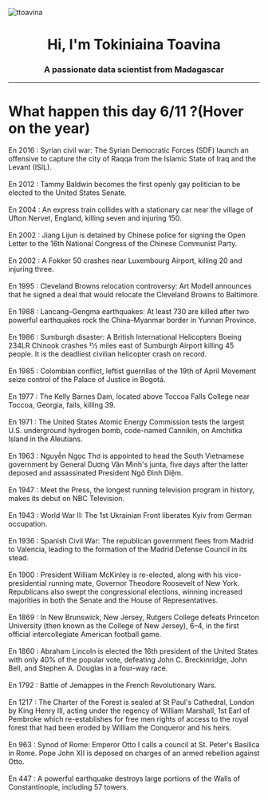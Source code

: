 
<p align="left"> <img src="https://komarev.com/ghpvc/?username=ttoavina&label=Profile%20views&color=0e75b6&style=flat" alt="ttoavina" /> </p>
<h1 align="center">Hi, I'm Tokiniaina Toavina</h1>
<h3 align="center">A passionate data scientist from Madagascar</h3>
    
<hr/>
<h1> What happen this day 6/11 ?(Hover on the year)</h1>

En 2016 : Syrian civil war: The Syrian Democratic Forces (SDF) launch an offensive to capture the city of Raqqa from the Islamic State of Iraq and the Levant (ISIL).
<br/><br/>
En 2012 : Tammy Baldwin becomes the first openly gay politician to be elected to the United States Senate.
<br/><br/>
En 2004 : An express train collides with a stationary car near the village of Ufton Nervet, England, killing seven and injuring 150.
<br/><br/>
En 2002 : Jiang Lijun is detained by Chinese police for signing the Open Letter to the 16th National Congress of the Chinese Communist Party.
<br/><br/>
En 2002 : A Fokker 50 crashes near Luxembourg Airport, killing 20 and injuring three.
<br/><br/>
En 1995 : Cleveland Browns relocation controversy: Art Modell announces that he signed a deal that would relocate the Cleveland Browns to Baltimore.
<br/><br/>
En 1988 : Lancang–Gengma earthquakes: At least 730 are killed after two powerful earthquakes rock the China–Myanmar border in Yunnan Province.
<br/><br/>
En 1986 : Sumburgh disaster: A British International Helicopters Boeing 234LR Chinook crashes 21⁄2 miles east of Sumburgh Airport killing 45 people. It is the deadliest civilian helicopter crash on record.
<br/><br/>
En 1985 : Colombian conflict, leftist guerrillas of the 19th of April Movement seize control of the Palace of Justice in Bogotá.
<br/><br/>
En 1977 : The Kelly Barnes Dam, located above Toccoa Falls College near Toccoa, Georgia, fails, killing 39.
<br/><br/>
En 1971 : The United States Atomic Energy Commission tests the largest U.S. underground hydrogen bomb, code-named Cannikin, on Amchitka Island in the Aleutians.
<br/><br/>
En 1963 : Nguyễn Ngọc Thơ is appointed to head the South Vietnamese government by General Dương Văn Minh's junta, five days after the latter deposed and assassinated President Ngô Đình Diệm.
<br/><br/>
En 1947 : Meet the Press, the longest running television program in history, makes its debut on NBC Television.
<br/><br/>
En 1943 : World War II: The 1st Ukrainian Front liberates Kyiv from German occupation.
<br/><br/>
En 1936 : Spanish Civil War: The republican government flees from Madrid to Valencia, leading to the formation of the Madrid Defense Council in its stead.
<br/><br/>
En 1900 : President William McKinley is re-elected, along with his vice-presidential running mate, Governor Theodore Roosevelt of New York. Republicans also swept the congressional elections, winning increased majorities in both the Senate and the House of Representatives.
<br/><br/>
En 1869 : In New Brunswick, New Jersey, Rutgers College defeats Princeton University (then known as the College of New Jersey), 6–4, in the first official intercollegiate American football game.
<br/><br/>
En 1860 : Abraham Lincoln is elected the 16th president of the United States with only 40% of the popular vote, defeating John C. Breckinridge, John Bell, and Stephen A. Douglas in a four-way race.
<br/><br/>
En 1792 : Battle of Jemappes in the French Revolutionary Wars.
<br/><br/>
En 1217 : The Charter of the Forest is sealed at St Paul's Cathedral, London by King Henry III, acting under the regency of William Marshall, 1st Earl of Pembroke which re-establishes for free men rights of access to the royal forest that had been eroded by William the Conqueror and his heirs.
<br/><br/>
En 963 : Synod of Rome: Emperor Otto I calls a council at St. Peter's Basilica in Rome. Pope John XII is deposed on charges of an armed rebellion against Otto.
<br/><br/>
En 447 : A powerful earthquake destroys large portions of the Walls of Constantinople, including 57 towers.
<br/><br/>

